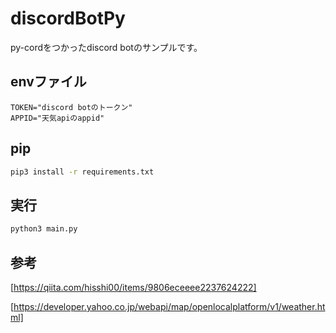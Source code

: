 # discordBotPy

py-cordをつかったdiscord botのサンプルです。

## envファイル

```env
TOKEN="discord botのトークン"
APPID="天気apiのappid"
```

## pip

```bash
pip3 install -r requirements.txt
```

## 実行

```bash
python3 main.py
```

## 参考

[https://qiita.com/hisshi00/items/9806eceeee2237624222]

[https://developer.yahoo.co.jp/webapi/map/openlocalplatform/v1/weather.html]

